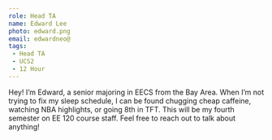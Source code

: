 ```yaml
---
role: Head TA
name: Edward Lee
photo: edward.png
email: edwardneo@
tags:
 - Head TA
 - UCS2
 - 12 Hour
---
```

Hey! I’m Edward, a senior majoring in EECS from the Bay Area. When I’m not trying to fix my sleep schedule, I can be found chugging cheap caffeine, watching NBA highlights, or going 8th in TFT. This will be my fourth semester on EE 120 course staff. Feel free to reach out to talk about anything!
